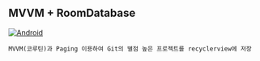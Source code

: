 ## MVVM + RoomDatabase
[![Android](https://img.shields.io/badge/Android-Kotlin-green?style=flat-square)](https://developer.android.com/index.html)

````
MVVM(코루틴)과 Paging 이용하여 Git의 별점 높은 프로젝트를 recyclerview에 저장
````
